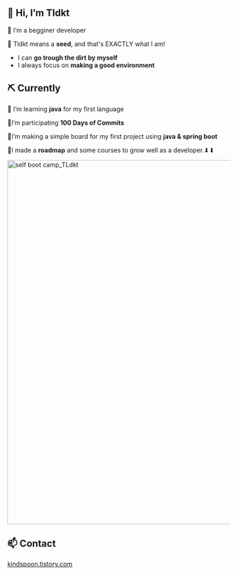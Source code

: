 ## 👋 Hi, I’m Tldkt

🌱 I’m a begginer developer 

🌱 Tldkt means a **seed**, and that's EXACTLY what I am!

- I can **go trough the dirt  by myself**
- I always focus on **making a good environment**

## ⛏ Currently

🌱 I’m learning **java** for my first language

🌱I’m participating **100 Days of Commits**

🌱I’m making a simple board for my first project using **java & spring boot**

🌱I made a **roadmap** and some courses to grow well as a developer.⬇⬇

<img width="823" alt="self boot camp_TLdkt" src="https://user-images.githubusercontent.com/102589253/167664899-dc74d25d-4651-426a-a862-24b36779a1dd.PNG">

## 📫 C**ontact**

[kindspoon.tistory.com](http://kindspoon.tistory.com/)

